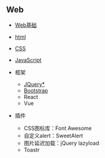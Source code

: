 ## Web

- [Web基础](Basic_of_Web.md)
- [html](html.md)
- [CSS](CSS.md)
- [JavaScript](JavaScript.md)

- 框架
	- [JQuery\*](jQuery.md)
	- [Bootstrap](Bootstrap.md)
	- React
	- Vue

- 插件
	- CSS图标库：Font Awesome
	- 自定义alert：SweetAlert
	- 图片延迟加载：jQuery lazyload
	- Toastr

